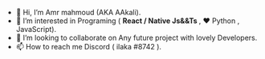 - 👋 Hi, I’m Amr mahmoud (AKA AAkali).
- 👀 I’m interested in Programing ( <b> React / Native Js&&Ts </b>, ♥ Python , JavaScript).
- 💞️ I’m looking to collaborate on Any future project with lovely Developers.
- 📫 How to reach me Discord ( ilaka #8742 ).
